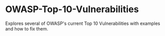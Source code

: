 # OWASP-Top-10-Vulnerabilities
 Explores several of OWASP's current Top 10 Vulnerabilities with examples and how to fix them.
